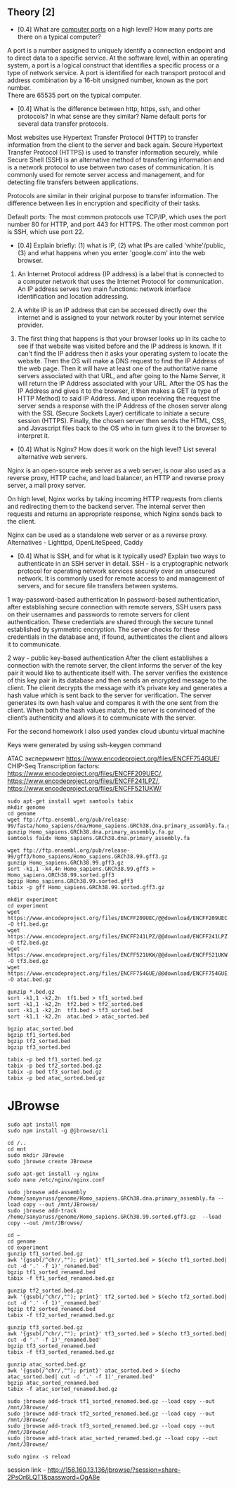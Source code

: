 ## Theory [2]

* [0.4] What are [computer ports](https://www.cloudflare.com/learning/network-layer/what-is-a-computer-port/) on a high level? How many ports are there on a typical computer?

A port is a number assigned to uniquely identify a connection endpoint and to direct data to a specific service. At the software level, within an operating system, a port is a logical construct that identifies a specific process or a type of network service. A port is identified for each transport protocol and address combination by a 16-bit unsigned number, known as the port number.  
There are 65535 port on the typical computer. 

* [0.4] What is the difference between http, https, ssh, and other protocols? In what sense are they similar? Name default ports for several data transfer protocols.

Most websites use Hypertext Transfer Protocol (HTTP) to transfer information from the client to the server and back again. Secure Hypertext Transfer Protocol (HTTPS) is used to transfer information securely, while Secure Shell (SSH) is an alternative method of transferring information and is a network protocol to use between two cases of communication. It is commonly used for remote server access and management, and for detecting file transfers between applications.

Protocols are similar in their original purpose to transfer information. The difference between lies in encryption and specificity of their tasks. 

Default ports: The most common protocols use TCP/IP, which uses the port number 80 for HTTP, and port 443 for HTTPS. The other most common port is SSH, which use port 22.

* [0.4] Explain briefly: (1) what is IP, (2) what IPs are called 'white'/public, (3) and what happens when you enter 'google.com' into the web browser.
1) An Internet Protocol address (IP address) is a label that is connected to a computer network that uses the Internet Protocol for communication. An IP address serves two main functions: network interface identification and location addressing.

2) A white IP is an IP address that can be accessed directly over the internet and is assigned to your network router by your internet service provider.

3) The first thing that happens is that your browser looks up in its cache to see if that website was visited before and the IP address is known. If it can't find the IP address then it asks your operating system to locate the website. Then the OS will make a DNS request to find the IP Address of the web page. Then it will have at least one of the authoritative name servers associated with that URL, and after going to the Name Server, it will return the IP Address associated with your URL. After the OS has the IP Address and gives it to the browser, it then makes a GET (a type of HTTP Method) to said IP Address. And upon receiving the request the server sends a response with the IP Address of the chosen server along with the SSL (Secure Sockets Layer) certificate to initiate a secure session (HTTPS). Finally, the chosen server then sends the HTML, CSS, and Javascript files back to the OS who in turn gives it to the browser to interpret it.

* [0.4] What is Nginx? How does it work on the high level? List several alternative web servers.

Nginx is an open-source web server as a web server, is now also used as a reverse proxy, HTTP cache, and load balancer, an HTTP and reverse proxy server, a mail proxy server.

On high level, Nginx works by taking incoming HTTP requests from clients and redirecting them to the backend server. The internal server then requests and returns an appropriate response, which Nginx sends back to the client.

Nginx can be used as a standalone web server or as a reverse proxy.
Alternatives - Lighttpd, OpenLiteSpeed, Caddy

* [0.4] What is SSH, and for what is it typically used? Explain two ways to authenticate in an SSH server in detail.
SSH - is a cryptographic network protocol for operating network services securely over an unsecured network.
It is commonly used for remote access to and management of servers, and for secure file transfers between systems.

1 way-password-based authentication
In password-based authentication, after establishing secure connection with remote servers, SSH users pass on their usernames and passwords to remote servers for client authentication. These credentials are shared through the secure tunnel established by symmetric encryption. The server checks for these credentials in the database and, if found, authenticates the client and allows it to communicate. 

2 way - public key-based authentication
After the client establishes a connection with the remote server, the client informs the server of the key pair it would like to authenticate itself with. The server verifies the existence of this key pair in its database and then sends an encrypted message to the client. The client decrypts the message with it’s private key and generates a hash value which is sent back to the server for verification. The server generates its own hash value and compares it with the one sent from the client. When both the hash values match, the server is convinced of the client’s authenticity and allows it to communicate with the server.


For the second homework i also used yandex cloud ubuntu virtual machine 

Keys were generated by using ssh-keygen command

ATAC эксперимент https://www.encodeproject.org/files/ENCFF754GUE/
CHIP-Seq Transcription factors: https://www.encodeproject.org/files/ENCFF209UEC/, https://www.encodeproject.org/files/ENCFF241LPZ/, https://www.encodeproject.org/files/ENCFF521UKW/

```
sudo apt-get install wget samtools tabix
mkdir genome 
cd genome
wget ftp://ftp.ensembl.org/pub/release-99/fasta/homo_sapiens/dna/Homo_sapiens.GRCh38.dna.primary_assembly.fa.gz
gunzip Homo_sapiens.GRCh38.dna.primary_assembly.fa.gz
samtools faidx Homo_sapiens.GRCh38.dna.primary_assembly.fa

wget ftp://ftp.ensembl.org/pub/release-99/gff3/homo_sapiens/Homo_sapiens.GRCh38.99.gff3.gz
gunzip Homo_sapiens.GRCh38.99.gff3.gz
sort -k1,1 -k4,4n Homo_sapiens.GRCh38.99.gff3 > Homo_sapiens.GRCh38.99.sorted.gff3
bgzip Homo_sapiens.GRCh38.99.sorted.gff3
tabix -p gff Homo_sapiens.GRCh38.99.sorted.gff3.gz

mkdir experiment
cd experiment 
wget https://www.encodeproject.org/files/ENCFF209UEC/@@download/ENCFF209UEC.bed.gz -O tf1.bed.gz
wget https://www.encodeproject.org/files/ENCFF241LPZ/@@download/ENCFF241LPZ.bed.gz -O tf2.bed.gz
wget https://www.encodeproject.org/files/ENCFF521UKW/@@download/ENCFF521UKW.bed.gz -O tf3.bed.gz
wget https://www.encodeproject.org/files/ENCFF754GUE/@@download/ENCFF754GUE.bed.gz -O atac.bed.gz

gunzip *.bed.gz
sort -k1,1 -k2,2n  tf1.bed > tf1_sorted.bed
sort -k1,1 -k2,2n  tf2.bed > tf2_sorted.bed
sort -k1,1 -k2,2n  tf3.bed > tf3_sorted.bed
sort -k1,1 -k2,2n  atac.bed > atac_sorted.bed

bgzip atac_sorted.bed
bgzip tf1_sorted.bed
bgzip tf2_sorted.bed
bgzip tf3_sorted.bed

tabix -p bed tf1_sorted.bed.gz
tabix -p bed tf2_sorted.bed.gz
tabix -p bed tf3_sorted.bed.gz
tabix -p bed atac_sorted.bed.gz
```

# JBrowse
```
sudo apt install npm
sudo npm install -g @jbrowse/cli

cd /..
cd mnt
sudo mkdir JBrowse
sudo jbrowse create JBrowse

sudo apt-get install -y nginx
sudo nano /etc/nginx/nginx.conf

sudo jbrowse add-assembly /home/sanyaruss/genome/Homo_sapiens.GRCh38.dna.primary_assembly.fa --load copy --out /mnt/JBrowse/
sudo jbrowse add-track /home/sanyaruss/genome/Homo_sapiens.GRCh38.99.sorted.gff3.gz  --load copy --out /mnt/JBrowse/

cd ~
cd genome
cd experiment
gunzip tf1_sorted.bed.gz 
awk '{gsub(/^chr/,""); print}' tf1_sorted.bed > $(echo tf1_sorted.bed| cut -d '.' -f 1)'_renamed.bed'
bgzip tf1_sorted_renamed.bed
tabix -f tf1_sorted_renamed.bed.gz

gunzip tf2_sorted.bed.gz 
awk '{gsub(/^chr/,""); print}' tf2_sorted.bed > $(echo tf2_sorted.bed| cut -d '.' -f 1)'_renamed.bed'
bgzip tf2_sorted_renamed.bed
tabix -f tf2_sorted_renamed.bed.gz

gunzip tf3_sorted.bed.gz 
awk '{gsub(/^chr/,""); print}' tf3_sorted.bed > $(echo tf3_sorted.bed| cut -d '.' -f 1)'_renamed.bed'
bgzip tf3_sorted_renamed.bed
tabix -f tf3_sorted_renamed.bed.gz

gunzip atac_sorted.bed.gz 
awk '{gsub(/^chr/,""); print}' atac_sorted.bed > $(echo atac_sorted.bed| cut -d '.' -f 1)'_renamed.bed'
bgzip atac_sorted_renamed.bed
tabix -f atac_sorted_renamed.bed.gz

sudo jbrowse add-track tf1_sorted_renamed.bed.gz --load copy --out /mnt/JBrowse/
sudo jbrowse add-track tf2_sorted_renamed.bed.gz --load copy --out /mnt/JBrowse/
sudo jbrowse add-track tf3_sorted_renamed.bed.gz --load copy --out /mnt/JBrowse/
sudo jbrowse add-track atac_sorted_renamed.bed.gz --load copy --out /mnt/JBrowse/

sudo nginx -s reload 
```
session link - http://158.160.13.136/jbrowse/?session=share-2PsOr6LQT1&password=OgA8e

